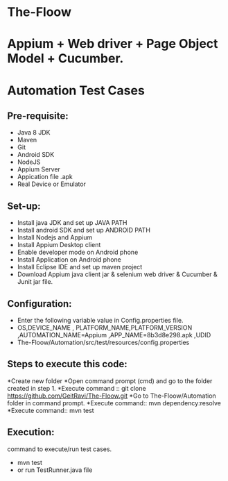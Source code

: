 # The-Floow

# Appium + Web driver + Page Object Model + Cucumber. 
# Automation Test Cases

Pre-requisite:
-------------
 * Java 8 JDK
 * Maven 
 * Git
 * Android SDK
 * NodeJS
 * Appium Server
 * Appication file .apk 
 * Real Device or Emulator
 
 Set-up:
---------
* Install java JDK and set up JAVA PATH
* Install android SDK and set up ANDROID PATH
* Install Nodejs and Appium 
* Install Appium Desktop client
* Enable developer mode on Android phone
* Install Application on Android phone
* Install Eclipse IDE and set up maven project
* Download Appium java client jar & selenium web driver & Cucumber & Junit jar file.
 
Configuration:
-------------
* Enter the following variable value in Config.properties file.
* OS,DEVICE_NAME , PLATFORM_NAME,PLATFORM_VERSION ,AUTOMATION_NAME=Appium ,APP_NAME=8b3d8e298.apk ,UDID
* The-Floow/Automation/src/test/resources/config.properties 

Steps to execute this code:
---------------------------
*Create new folder
*Open command prompt (cmd) and go to the folder created in step 1.
*Execute command ::  git clone https://github.com/GeitRavi/The-Floow.git
*Go to The-Floow/Automation folder in command prompt.
*Execute command::  mvn dependency:resolve
*Execute command::  mvn test

Execution:
----------
command to execute/run test cases.
  * mvn test
  * or run TestRunner.java file

